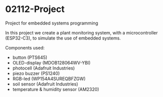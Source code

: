 # 02112-Project
Project for embedded systems programming

In this project we create a plant monitoring system, with a microcontroller (ESP32-C3), to simulate the use of embedded systems.

Components used:
  - button (PTS645)
  - OLED-display (MDOB128064WV-YBI)
  - photocell (Adafruit Industries)
  - piezo buzzer (PS1240)
  - RGB-led (WP154A4SUREQBFZGW)
  - soil sensor (Adafruit Industries)
  - temperature & humidity sensor (AM2320)
